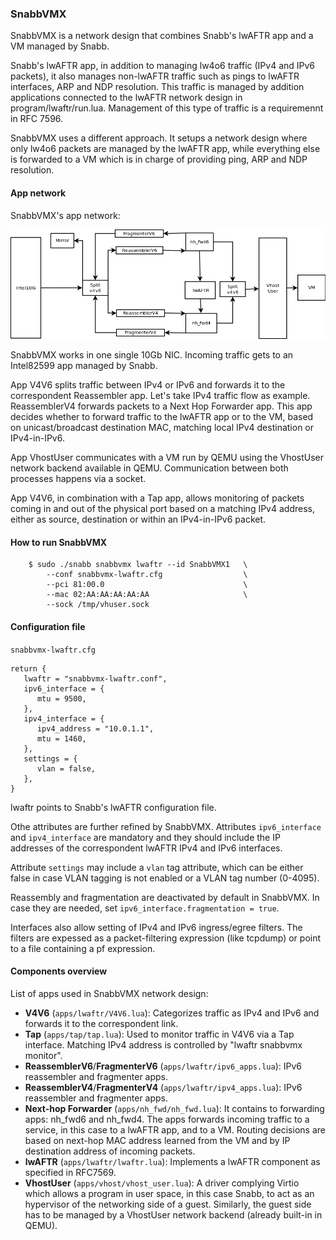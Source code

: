 ### SnabbVMX

SnabbVMX is a network design that combines Snabb's lwAFTR app and a VM managed by Snabb.

Snabb's lwAFTR app, in addition to managing lw4o6 traffic (IPv4 and IPv6 packets),
it also manages non-lwAFTR traffic such as pings to lwAFTR interfaces, ARP and
NDP resolution.  This traffic is managed by addition applications connected to
the lwAFTR network design in program/lwaftr/run.lua.  Management of this type
of traffic is a requiremennt in RFC 7596.

SnabbVMX uses a different approach.  It setups a network design where only lw4o6
packets are managed by the lwAFTR app, while everything else is forwarded to a VM
which is in charge of providing ping, ARP and NDP resolution.

#### App network

SnabbVMX's app network:

![SnabbVMX](.images/snabbvmx.png)

SnabbVMX works in one single 10Gb NIC.  Incoming traffic gets to an Intel82599 app
managed by Snabb.

App V4V6 splits traffic between IPv4 or IPv6 and forwards it to the correspondent
Reassembler app.  Let's take IPv4 traffic flow as example. ReassemblerV4 forwards
packets to a Next Hop Forwarder app.  This app decides whether to forward traffic
to the lwAFTR app or to the VM, based on unicast/broadcast destination MAC,
matching local IPv4 destination or IPv4-in-IPv6.

App VhostUser communicates with a VM run by QEMU using the VhostUser network
backend available in QEMU.  Communication between both processes happens via a
socket.

App V4V6, in combination with a Tap app, allows monitoring of packets coming
in and out of the physical port based on a matching IPv4 address, either as
source, destination or within an IPv4-in-IPv6 packet.

#### How to run SnabbVMX

```
    $ sudo ./snabb snabbvmx lwaftr --id SnabbVMX1   \
        --conf snabbvmx-lwaftr.cfg                  \
        --pci 81:00.0                               \
        --mac 02:AA:AA:AA:AA:AA                     \
        --sock /tmp/vhuser.sock
```

#### Configuration file

`snabbvmx-lwaftr.cfg`

```
return {
   lwaftr = "snabbvmx-lwaftr.conf",
   ipv6_interface = {
      mtu = 9500,
   },
   ipv4_interface = {
      ipv4_address = "10.0.1.1",
      mtu = 1460,
   },
   settings = {
      vlan = false,
   },
}
```

lwaftr points to Snabb's lwAFTR configuration file.

Othe attributes are further refined by SnabbVMX.  Attributes `ipv6_interface`
and `ipv4_interface` are mandatory and they should include the IP addresses
of the correspondent lwAFTR IPv4 and IPv6 interfaces.

Attribute `settings` may include a `vlan` tag attribute, which can be either
false in case VLAN tagging is not enabled or a VLAN tag number (0-4095).

Reassembly and fragmentation are deactivated by default in SnabbVMX.  In case
they are needed, set `ipv6_interface.fragmentation = true`.

Interfaces also allow setting of IPv4 and IPv6 ingress/egree filters.  The
filters are expessed as a packet-filtering expression (like tcpdump) or point
to a file containing a pf expression.

#### Components overview

List of apps used in SnabbVMX network design:

* **V4V6** (`apps/lwaftr/V4V6.lua`):  Categorizes traffic as IPv4 and IPv6 and
forwards it to the correspondent link.
* **Tap** (`apps/tap/tap.lua`):  Used to monitor traffic in V4V6 via a Tap interface.
Matching IPv4 address is controlled by "lwaftr snabbvmx monitor".
* **ReassemblerV6**/**FragmenterV6** (`apps/lwaftr/ipv6_apps.lua`):  IPv6 reassembler and
fragmenter apps.
* **ReassemblerV4**/**FragmenterV4** (`apps/lwaftr/ipv4_apps.lua`):  IPv6 reassembler and
fragmenter apps.
* **Next-hop Forwarder** (`apps/nh_fwd/nh_fwd.lua`): It contains to forwarding apps:
nh_fwd6 and nh_fwd4.  The apps forwards incoming traffic to a service, in this
case to a lwAFTR app, and to a VM.  Routing decisions are based on next-hop
MAC address learned from the VM and by IP destination address of incoming
packets.
* **lwAFTR** (`apps/lwaftr/lwaftr.lua`):  Implements a lwAFTR component as specified
in RFC7569.
* **VhostUser** (`apps/vhost/vhost_user.lua`):  A driver complying Virtio which allows
a program in user space, in this case Snabb, to act as an hypervisor of the
networking side of a guest.  Similarly, the guest side has to be managed by a
VhostUser network backend (already built-in in QEMU).
